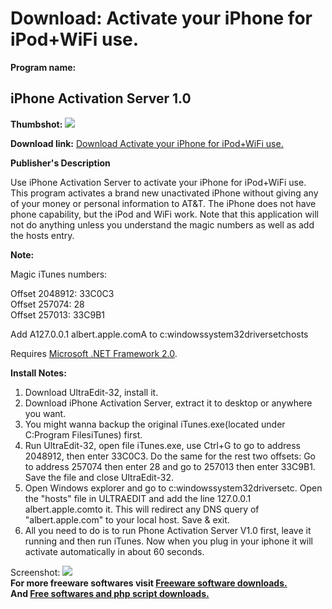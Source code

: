 # Download: Activate your iPhone for iPod+WiFi use.

**Program name:**

## iPhone Activation Server 1.0

  
**Thumbshot:** ![](http://www.freewarefiles.com/screenshot/iphoneactserver_md.gif)   
  
**Download link:** [Download Activate your iPhone for iPod+WiFi use.](http://freesoftwares.boysofts.com/IPhone-Activation-Server_program_33787.html)  
  


**Publisher's Description**  
  


Use iPhone Activation Server to activate your iPhone for iPod+WiFi use. This program activates a brand new unactivated iPhone without giving any of your money or personal information to AT&T. The iPhone does not have phone capability, but the iPod and WiFi work. Note that this application will not do anything unless you understand the magic numbers as well as add the hosts entry. 

**Note:**

Magic iTunes numbers:

Offset 2048912: 33C0C3  
Offset 257074: 28  
Offset 257013: 33C9B1

Add A127.0.0.1 albert.apple.comA to c:windowssystem32driversetchosts 

Requires [Microsoft .NET Framework 2.0](http://www.freewarefiles.com/program_10_108_16026.html). 

**Install Notes:**

  1. Download UltraEdit-32, install it. 
  2. Download iPhone Activation Server, extract it to desktop or anywhere you want. 
  3. You might wanna backup the original iTunes.exe(located under C:Program FilesiTunes) first. 
  4. Run UltraEdit-32, open file iTunes.exe, use Ctrl+G to go to address 2048912, then enter 33C0C3. Do the same for the rest two offsets: Go to address 257074 then enter 28 and go to 257013 then enter 33C9B1. Save the file and close UltraEdit-32. 
  5. Open Windows explorer and go to c:windowssystem32driversetc. Open the "hosts" file in ULTRAEDIT and add the line 127.0.0.1 albert.apple.comto it. This will redirect any DNS query of "albert.apple.com" to your local host. Save & exit. 
  6. All you need to do is to run Phone Activation Server V1.0 first, leave it running and then run iTunes. Now when you plug in your iphone it will activate automatically in about 60 seconds. 

  
  
Screenshot: ![](http://www.freewarefiles.com/screenshot/iphoneactserver.gif)   
**For more freeware softwares visit [Freeware software downloads.](http://freesoftwares.boysofts.com/)**   
**And [Free softwares and php script downloads.](http://www.boysofts.com/)**
